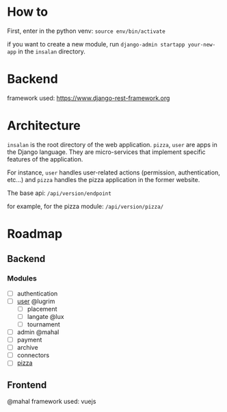 # How to
First, enter in the python venv: `source env/bin/activate`

if you want to create a new module, run `django-admin startapp your-new-app` in the `insalan` directory.

# Backend

framework used: https://www.django-rest-framework.org

# Architecture
`insalan` is the root directory of the web application.
`pizza`, `user` are apps in the Django language. They are micro-services that implement specific features of the application.

For instance, `user` handles user-related actions (permission, authentication, etc...) and `pizza` handles the pizza application in the former website.

The base api: `/api/version/endpoint`

for example, for the pizza module: `/api/version/pizza/`


# Roadmap

## Backend

### Modules
- [ ] authentication
- [ ] [user](user) @lugrim
	- [ ] placement
	- [ ] langate @lux
	- [ ] tournament 
- [ ] admin @mahal
- [ ] payment
- [ ] archive
- [ ] connectors 
- [ ] [pizza](pizza)
## Frontend
@mahal
framework used: vuejs

